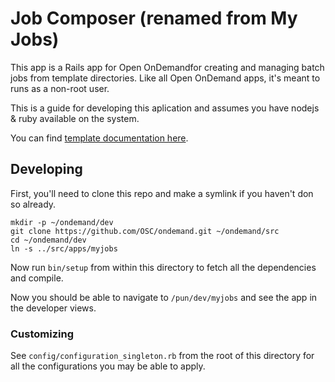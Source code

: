 # Job Composer (renamed from My Jobs)

This app is a Rails app for Open OnDemandfor creating and managing batch jobs
from template directories. Like all Open OnDemand apps, it's meant to runs as a non-root user.

This is a guide for developing this aplication and assumes you have nodejs & ruby available on the system.

You can find [template documentation here](https://osc.github.io/ood-documentation/latest/customization.html#custom-job-composer-templates).

## Developing

First, you'll need to clone this repo and make a symlink if you haven't don so already.

```text
mkdir -p ~/ondemand/dev
git clone https://github.com/OSC/ondemand.git ~/ondemand/src
cd ~/ondemand/dev
ln -s ../src/apps/myjobs
```

Now run `bin/setup` from within this directory to fetch all the dependencies
and compile.

Now you should be able to navigate to `/pun/dev/myjobs` and see the app
in the developer views.

### Customizing

See `config/configuration_singleton.rb` from the root of this directory for all
the configurations you may be able to apply.
